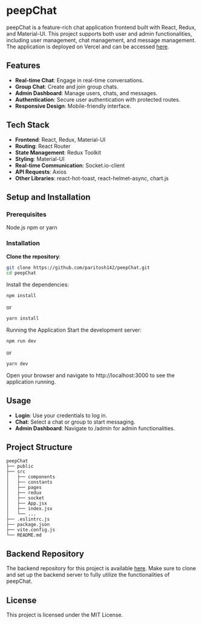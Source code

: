 # peepChat

peepChat is a feature-rich chat application frontend built with React, Redux, and Material-UI. This project supports both user and admin functionalities, including user management, chat management, and message management. The application is deployed on Vercel and can be accessed [here](https://peepchat.vercel.app/).

## Features
- **Real-time Chat**: Engage in real-time conversations.
- **Group Chat**: Create and join group chats.
- **Admin Dashboard**: Manage users, chats, and messages.
- **Authentication**: Secure user authentication with protected routes.
- **Responsive Design**: Mobile-friendly interface.
## Tech Stack
- **Frontend**: React, Redux, Material-UI
- **Routing**: React Router
- **State Management**: Redux Toolkit
- **Styling**: Material-UI
- **Real-time Communication**: Socket.io-client
- **API Requests**: Axios
- **Other Libraries**: react-hot-toast, react-helmet-async, chart.js
## Setup and Installation
### Prerequisites
Node.js
npm or yarn
### Installation
**Clone the repository**:

```bash 
git clone https://github.com/paritosh142/peepChat.git
cd peepChat
```
Install the dependencies:

```bash
npm install
```
or

```bash
yarn install
```

Running the Application
Start the development server:

```bash
npm run dev
```
or

```bash
yarn dev
```
Open your browser and navigate to http://localhost:3000 to see the application running.

## Usage
- **Login**: Use your credentials to log in.
- **Chat**: Select a chat or group to start messaging.
- **Admin Dashboard**: Navigate to /admin for admin functionalities.
## Project Structure
```arduino
peepChat
├── public
├── src
│   ├── components
│   ├── constants
│   ├── pages
│   ├── redux
│   ├── socket
│   ├── App.jsx
│   ├── index.jsx
│   └── ...
├── .eslintrc.js
├── package.json
├── vite.config.js
└── README.md
```

## Backend Repository
The backend repository for this project is available [here](https://github.com/paritosh142/peepChat-Backend.git). Make sure to clone and set up the backend server to fully utilize the functionalities of peepChat.
## License
This project is licensed under the MIT License.
